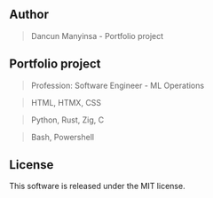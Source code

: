 ## Author

> Dancun Manyinsa - Portfolio project 

## Portfolio project 

> Profession: Software Engineer - ML Operations

> HTML, HTMX, CSS

> Python, Rust, Zig, C

> Bash, Powershell 


## License

This software is released under the MIT license.
